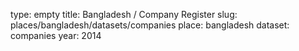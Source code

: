 type: empty
title: Bangladesh / Company Register
slug: places/bangladesh/datasets/companies
place: bangladesh
dataset: companies
year: 2014

